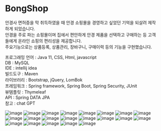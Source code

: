 <h1>BongShop</h1>

안경사 면허증을 막 취득하였을 때 안경 쇼핑몰을 경영하고 싶었던 기억을 되살려 제작하게 되었습니다.<br>
안경을 주로 파는 쇼핑몰이며 집에서 편안하게 안경 제품을 선택하고 구매하는 등 고객들에게 온라인 쇼핑의 편리성을 제공합니다.<br>
주요기능으로는 상품등록, 상품관리, 장바구니, 구매이력 등의 기능을 구현했습니다.

프로그래밍 언어 : Java 11, CSS, Html, javascript<br>
DB : MySQL<br>
IDE : intellij idea<br>
빌드도구 : Maven<br>
라이브러리 : Bootstrap, jQuery, LomBok<br>
프레임워크 : Spring framework, Spring Boot, Spring Security, JUnit<br>
뷰템플릿 : Thymeleaf<br>
API : Spring DATA JPA<br>
참고 : chat GPT<br>

![image](https://user-images.githubusercontent.com/125847340/235640635-6c3de2c6-607d-4cab-9bbf-a8d092ce5691.png)
![image](https://user-images.githubusercontent.com/125847340/235640713-c71604c6-10f4-4262-a9f2-4f881fb3c6cc.png)
![image](https://user-images.githubusercontent.com/125847340/235640765-39c93d15-4b4a-4ce2-82e8-235f4a8af084.png)
![image](https://user-images.githubusercontent.com/125847340/235640808-54e2db4f-7824-49cd-b63d-67623045af3e.png)
![image](https://user-images.githubusercontent.com/125847340/235640842-cd89debe-71bd-4f7b-8f38-cf220bde93bf.png)
![image](https://user-images.githubusercontent.com/125847340/235640863-bb7c38cd-c5a4-41b8-bacd-64e87cfc82f8.png)
![image](https://user-images.githubusercontent.com/125847340/235640898-2dea1f36-5f22-42ea-8804-3cedf2d54dff.png)
![image](https://user-images.githubusercontent.com/125847340/235640930-b6d4b7ec-f0a6-421b-8726-48be897e25ce.png)
![image](https://user-images.githubusercontent.com/125847340/235640967-27d68404-0e74-4e33-a84d-bafba82130dd.png)
![image](https://user-images.githubusercontent.com/125847340/235640994-7584710c-82af-468f-a5c2-6a51e3f65736.png)
![image](https://user-images.githubusercontent.com/125847340/235641014-a550661c-5f10-48b8-9082-3f948279c923.png)
![image](https://user-images.githubusercontent.com/125847340/235641036-2619c523-b317-48a1-b8b7-fd40cf096e75.png)
![image](https://user-images.githubusercontent.com/125847340/235641067-ffe666f6-1536-4e81-bca2-c5c3e888b261.png)
![image](https://user-images.githubusercontent.com/125847340/235641106-018c44ae-dc7d-4b54-9437-c1e5f58b838b.png)
![image](https://user-images.githubusercontent.com/125847340/235641135-c7c5333d-4ff8-410d-b5a9-54f29b6c2b89.png)
![image](https://user-images.githubusercontent.com/125847340/235641162-14e1e749-09d2-4a72-aa07-3cc91eb1f793.png)
![image](https://user-images.githubusercontent.com/125847340/235641184-c4678fd5-a551-41d3-b7f9-c831f5a24da8.png)
![image](https://user-images.githubusercontent.com/125847340/235641211-910e2e2f-3486-41cc-866b-7c41ff35499b.png)
![image](https://user-images.githubusercontent.com/125847340/235641247-1d57fb2d-4bce-4648-b5b0-a621abdf6e68.png)
![image](https://user-images.githubusercontent.com/125847340/235641289-b9e00855-c2a5-439d-8d5f-7a52516ce219.png)
![image](https://user-images.githubusercontent.com/125847340/235641333-a0e349c4-f8ff-44ed-a888-d6e8b489f8d6.png)

